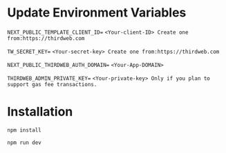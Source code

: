 # Update Environment Variables

`NEXT_PUBLIC_TEMPLATE_CLIENT_ID=` `<Your-client-ID> Create one from:https://thirdweb.com`

`TW_SECRET_KEY=` `<Your-secret-key> Create one from:https://thirdweb.com`

`NEXT_PUBLIC_THIRDWEB_AUTH_DOMAIN=` `<Your-App-DOMAIN>`

`THIRDWEB_ADMIN_PRIVATE_KEY=` `<Your-private-key> Only if you plan to support gas fee transactions.`

# Installation

```sh
npm install
```

```sh
npm run dev
```
